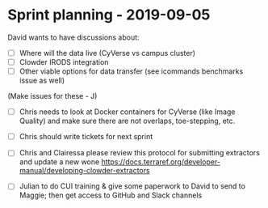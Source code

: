 # Sprint planning - 2019-09-05


David wants to have discussions about: 

- [ ] Where will the data live (CyVerse vs campus cluster)
- [ ] Clowder IRODS integration
- [ ] Other viable options for data transfer (see icommands benchmarks issue as well)

(Make issues for these - J)

- [ ] Chris needs to look at Docker containers for CyVerse (like Image Quality) and make sure there are not overlaps, toe-stepping, etc.

- [ ] Chris should write tickets for next sprint

- [ ] Chris and Clairessa please review this protocol for submitting extractors and update a new wone  https://docs.terraref.org/developer-manual/developing-clowder-extractors

- [ ] Julian to do CUI training & give some paperwork to David to send to Maggie; then get access to GitHub and Slack channels


